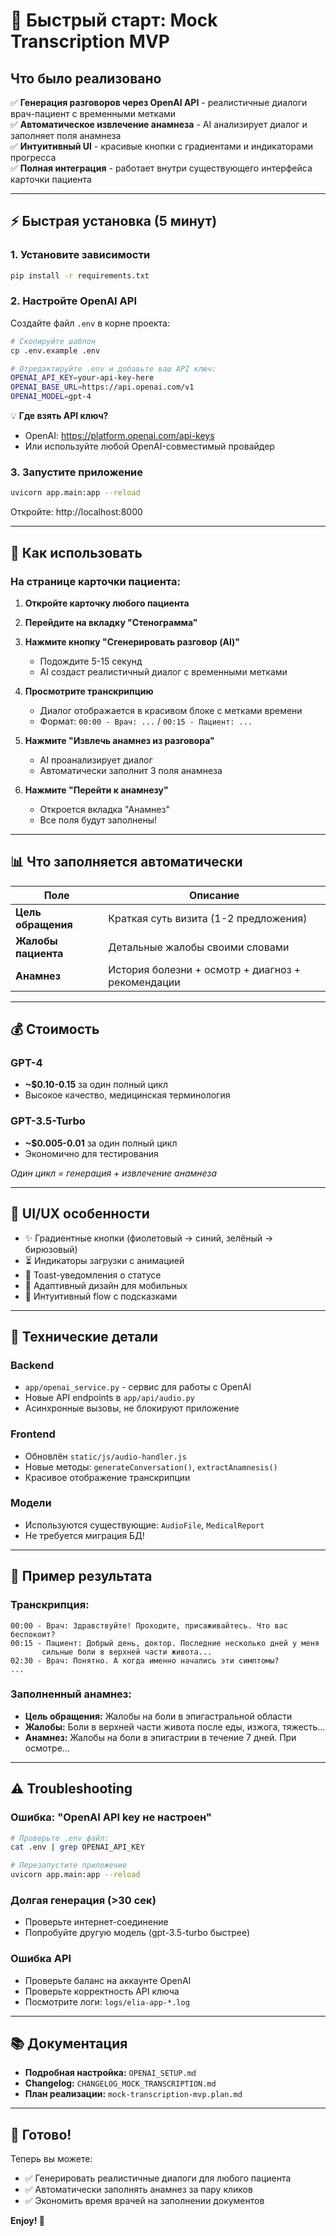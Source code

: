 # 🚀 Быстрый старт: Mock Transcription MVP

## Что было реализовано

✅ **Генерация разговоров через OpenAI API** - реалистичные диалоги врач-пациент с временными метками  
✅ **Автоматическое извлечение анамнеза** - AI анализирует диалог и заполняет поля анамнеза  
✅ **Интуитивный UI** - красивые кнопки с градиентами и индикаторами прогресса  
✅ **Полная интеграция** - работает внутри существующего интерфейса карточки пациента

---

## ⚡ Быстрая установка (5 минут)

### 1. Установите зависимости

```bash
pip install -r requirements.txt
```

### 2. Настройте OpenAI API

Создайте файл `.env` в корне проекта:

```bash
# Скопируйте шаблон
cp .env.example .env

# Отредактируйте .env и добавьте ваш API ключ:
OPENAI_API_KEY=your-api-key-here
OPENAI_BASE_URL=https://api.openai.com/v1
OPENAI_MODEL=gpt-4
```

💡 **Где взять API ключ?**
- OpenAI: https://platform.openai.com/api-keys
- Или используйте любой OpenAI-совместимый провайдер

### 3. Запустите приложение

```bash
uvicorn app.main:app --reload
```

Откройте: http://localhost:8000

---

## 🎯 Как использовать

### На странице карточки пациента:

1. **Откройте карточку любого пациента**

2. **Перейдите на вкладку "Стенограмма"**

3. **Нажмите кнопку "Сгенерировать разговор (AI)"**
   - Подождите 5-15 секунд
   - AI создаст реалистичный диалог с временными метками

4. **Просмотрите транскрипцию**
   - Диалог отображается в красивом блоке с метками времени
   - Формат: `00:00 - Врач: ...` / `00:15 - Пациент: ...`

5. **Нажмите "Извлечь анамнез из разговора"**
   - AI проанализирует диалог
   - Автоматически заполнит 3 поля анамнеза

6. **Нажмите "Перейти к анамнезу"**
   - Откроется вкладка "Анамнез"
   - Все поля будут заполнены!

---

## 📊 Что заполняется автоматически

| Поле | Описание |
|------|----------|
| **Цель обращения** | Краткая суть визита (1-2 предложения) |
| **Жалобы пациента** | Детальные жалобы своими словами |
| **Анамнез** | История болезни + осмотр + диагноз + рекомендации |

---

## 💰 Стоимость

### GPT-4
- **~$0.10-0.15** за один полный цикл
- Высокое качество, медицинская терминология

### GPT-3.5-Turbo
- **~$0.005-0.01** за один полный цикл
- Экономично для тестирования

*Один цикл = генерация + извлечение анамнеза*

---

## 🎨 UI/UX особенности

- ✨ Градиентные кнопки (фиолетовый → синий, зелёный → бирюзовый)
- ⏳ Индикаторы загрузки с анимацией
- 🔔 Toast-уведомления о статусе
- 📱 Адаптивный дизайн для мобильных
- 🎯 Интуитивный flow с подсказками

---

## 🔧 Технические детали

### Backend
- `app/openai_service.py` - сервис для работы с OpenAI
- Новые API endpoints в `app/api/audio.py`
- Асинхронные вызовы, не блокируют приложение

### Frontend
- Обновлён `static/js/audio-handler.js`
- Новые методы: `generateConversation()`, `extractAnamnesis()`
- Красивое отображение транскрипции

### Модели
- Используются существующие: `AudioFile`, `MedicalReport`
- Не требуется миграция БД!

---

## 📝 Пример результата

### Транскрипция:
```
00:00 - Врач: Здравствуйте! Проходите, присаживайтесь. Что вас беспокоит?
00:15 - Пациент: Добрый день, доктор. Последние несколько дней у меня 
       сильные боли в верхней части живота...
02:30 - Врач: Понятно. А когда именно начались эти симптомы?
...
```

### Заполненный анамнез:
- **Цель обращения:** Жалобы на боли в эпигастральной области
- **Жалобы:** Боли в верхней части живота после еды, изжога, тяжесть...
- **Анамнез:** Жалобы на боли в эпигастрии в течение 7 дней. При осмотре...

---

## ⚠️ Troubleshooting

### Ошибка: "OpenAI API key не настроен"
```bash
# Проверьте .env файл:
cat .env | grep OPENAI_API_KEY

# Перезапустите приложение
uvicorn app.main:app --reload
```

### Долгая генерация (>30 сек)
- Проверьте интернет-соединение
- Попробуйте другую модель (gpt-3.5-turbo быстрее)

### Ошибка API
- Проверьте баланс на аккаунте OpenAI
- Проверьте корректность API ключа
- Посмотрите логи: `logs/elia-app-*.log`

---

## 📚 Документация

- **Подробная настройка:** `OPENAI_SETUP.md`
- **Changelog:** `CHANGELOG_MOCK_TRANSCRIPTION.md`
- **План реализации:** `mock-transcription-mvp.plan.md`

---

## 🎉 Готово!

Теперь вы можете:
- ✅ Генерировать реалистичные диалоги для любого пациента
- ✅ Автоматически заполнять анамнез за пару кликов
- ✅ Экономить время врачей на заполнении документов

**Enjoy! 🚀**

